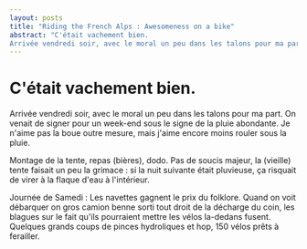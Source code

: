 ```yaml
---
layout: posts
title: "Riding the French Alps : Awesomeness on a bike"
abstract: "C'était vachement bien.
Arrivée vendredi soir, avec le moral un peu dans les talons pour ma part. On venait de signer pour un week-end sous le signe de la pluie abondante. Je n'aime pas la boue outre mesure, mais j'aime encore moins rouler sous la pluie."
---
```


C'était vachement bien.
======================

Arrivée vendredi soir, avec le moral un peu dans les talons pour ma part. On venait de signer pour un week-end sous le signe de la pluie abondante. Je n'aime pas la boue outre mesure, mais j'aime encore moins rouler sous la pluie.

Montage de la tente, repas (bières), dodo. Pas de soucis majeur, la (vieille) tente faisait un peu la grimace : si la nuit suivante était pluvieuse, ça risquait de virer à la flaque d'eau à l'intérieur.

Journée de Samedi : Les navettes gagnent le prix du folklore. Quand on voit débarquer on gros camion benne sorti tout droit de la décharge du coin, les blagues sur le fait qu'ils pourraient mettre les vélos la-dedans fusent. Quelques grands coups de pinces hydroliques et hop, 150 vélos prêts à ferailler.